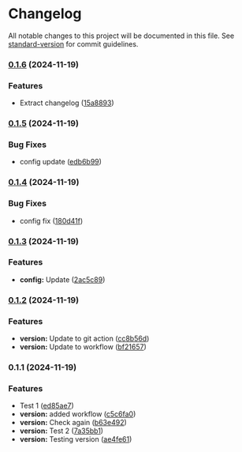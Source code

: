 # Changelog

All notable changes to this project will be documented in this file. See [standard-version](https://github.com/conventional-changelog/standard-version) for commit guidelines.

### [0.1.6](https://github.com/neil-jay/test-work/compare/v0.1.5...v0.1.6) (2024-11-19)


### Features

* Extract changelog ([15a8893](https://github.com/neil-jay/test-work/commit/15a88934076f56eb7be6e89cbabcf9409fc3fafd))

### [0.1.5](https://github.com/neil-jay/test-work/compare/v0.1.4...v0.1.5) (2024-11-19)


### Bug Fixes

* config update ([edb6b99](https://github.com/neil-jay/test-work/commit/edb6b999c4a89f485160e4dffa6c7d10cc05bfe7))

### [0.1.4](https://github.com/neil-jay/test-work/compare/v0.1.3...v0.1.4) (2024-11-19)


### Bug Fixes

* config fix ([180d41f](https://github.com/neil-jay/test-work/commit/180d41f8e405caeeb5eafee4e634c55a4606c00f))

### [0.1.3](https://github.com/neil-jay/test-work/compare/v0.1.2...v0.1.3) (2024-11-19)


### Features

* **config:** Update ([2ac5c89](https://github.com/neil-jay/test-work/commit/2ac5c89290021089430530ab2cfdd47427e993c4))

### [0.1.2](https://github.com/neil-jay/test-work/compare/v0.1.1...v0.1.2) (2024-11-19)


### Features

* **version:** Update to git action ([cc8b56d](https://github.com/neil-jay/test-work/commit/cc8b56dc1180933b741ab342f1abd5109e8bcadb))
* **version:** Update to workflow ([bf21657](https://github.com/neil-jay/test-work/commit/bf21657a4043945a9d5404c86f9fa705ce1cdb0d))

### 0.1.1 (2024-11-19)


### Features

* Test 1 ([ed85ae7](https://github.com/neil-jay/test-work/commit/ed85ae7b2731404429a0d6fd71262f66cf2c156f))
* **version:** added workflow ([c5c6fa0](https://github.com/neil-jay/test-work/commit/c5c6fa00e596af76b83ede927983078c67c2c6a6))
* **version:** Check again ([b63e492](https://github.com/neil-jay/test-work/commit/b63e492695f57e50a589679430e22dc8ab5c9cb6))
* **version:** Test 2 ([7a35bb1](https://github.com/neil-jay/test-work/commit/7a35bb17c03f214a2c2942e52441c9d26e91bb2a))
* **version:** Testing version ([ae4fe61](https://github.com/neil-jay/test-work/commit/ae4fe61c4109ac202a9a1e478a8f920343f3fc72))
